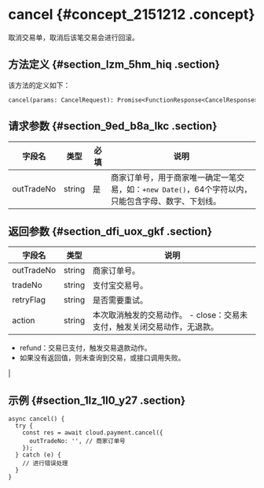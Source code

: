 # cancel {#concept_2151212 .concept}

取消交易单，取消后该笔交易会进行回滚。

## 方法定义 {#section_lzm_5hm_hiq .section}

该方法的定义如下：

``` {#codeblock_u8o_ykz_h2t}
cancel(params: CancelRequest): Promise<FunctionResponse<CancelResponse>>
```

## 请求参数 {#section_9ed_b8a_lkc .section}

|字段名|类型|必填|说明|
|---|--|--|--|
|outTradeNo|string|是|商家订单号，用于商家唯一确定一笔交易，如：`+new Date()`，64个字符以内，只能包含字母、数字、下划线。|

## 返回参数 {#section_dfi_uox_gkf .section}

|字段名|类型|说明|
|---|--|--|
|outTradeNo|string|商家订单号。|
|tradeNo|string|支付宝交易号。|
|retryFlag|string|是否需要重试。|
|action|string|本次取消触发的交易动作。 -   close：交易未支付，触发关闭交易动作，无退款。
-   refund：交易已支付，触发交易退款动作。
-   如果没有返回值，则未查询到交易，或接口调用失败。

 |

## 示例 {#section_1lz_1l0_y27 .section}

``` {#codeblock_1d5_y8z_wc8}
async cancel() {
  try {
    const res = await cloud.payment.cancel({
      outTradeNo: '', // 商家订单号
    });
  } catch (e) {
    // 进行错误处理
  }
}
```

